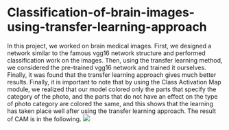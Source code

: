 # Classification-of-brain-images-using-transfer-learning-approach
In this project, we worked on brain medical images. First, we designed a network similar to the famous vgg16 network structure and performed classification work on the images. Then, using the transfer learning method, we considered the pre-trained vgg16 network and trained it ourselves. Finally, it was found that the transfer learning approach gives much better results. Finally, it is important to note that by using the Class Activation Map module, we realized that our model colored only the parts that specify the category of the photo, and the parts that do not have an effect on the type of photo category are colored the same, and this shows that the learning has taken place well after using the transfer learning approach. The result of CAM is in the following.
![](./image/sample.png)
